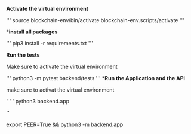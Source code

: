**Activate the virtual environment**

'''
source blockchain-env/bin/activate
blockchain-env.scripts/activate
'''

***install all packages**

'''
pip3 install -r requirements.txt
'''

**Run the tests**

Make sure to activate the virtual environment

'''
python3 -m pytest backend/tests
'''
***Run the Application and the API**

make sure to activat the virtual environment

' ' '
python3 backend.app

''

export PEER=True && python3 -m backend.app